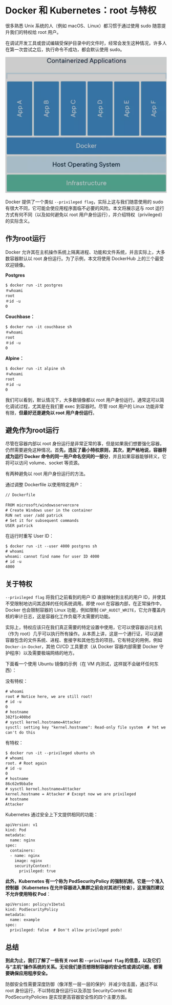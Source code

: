 # **Docker 和 Kubernetes：root 与特权**

很多熟悉 Unix 系统的人（例如 macOS、Linux）都习惯于通过使用 sudo 随意提升我们的特权给 root 用户。

在调试开发工具或尝试编辑受保护目录中的文件时，经常会发生这种情况，许多人在第一次尝试之后，执行命令不成功，都会默认使用 sudo。


![Alt Image Text](images/adv/adv115_1.png "Body image")

Docker 提供了一个类似 `--privileged flag`，实际上这与我们随意使用的 sudo 有很大不同，它可能会使应用程序面临不必要的风险。本文将展示这与 root 运行方式有何不同（以及如何避免以 root 用户身份运行），并介绍特权（privileged）的实际含义。

## 作为root运行

Docker 允许其在主机操作系统上隔离进程、功能和文件系统，并且实际上，大多数容器默认以 root 身份运行。为了示例，本文将使用 DockerHub 上的三个最受欢迎镜像。

**Postgres**

```
$ docker run -it postgres 
＃whoami 
root 
＃id -u 
0
```

**Couchbase：**

```
$ docker run -it couchbase sh 
＃whoami 
root 
＃id -u 
0
```

**Alpine：**

```
$ docker run -it alpine sh 
＃whoami 
root 
＃id -u 
0
```

我们可以看到，默认情况下，大多数镜像都以 root 用户身份运行。通常这可以简化调试过程，尤其是在我们要 exec 到容器时。尽管 root 用户的 Linux 功能非常有限，**但最好还是避免以 root 用户身份运行**。

## 避免作为root运行

尽管在容器内部以 root 身份运行是非常正常的事，但是如果我们想要强化容器，仍然需要避免这种情况。首**先，违反了最小特权原则，其次，更严格地说，容器将成为运行 Docker 命令的同一用户命名空间的一部分**，并且如果容器能够转义，它将可以访问 volume、socket 等资源。

有两种避免以 root 用户身份运行的方法。

通过调整 Dockerfile 以使用特定用户：

```
// Dockerfile 

FROM microsoft/windowsservercore
# Create Windows user in the container
RUN net user /add patrick
# Set it for subsequent commands
USER patrick
```

在运行时重写 User ID：

```
$ docker run -it --user 4000 postgres sh
# whoami
whoami: cannot find name for user ID 4000
# id -u
4000
```

## 关于特权

`--privileged flag` 将我们之前看到的用户 ID 直接映射到主机的用户 ID，并使其不受限制地访问其选择的任何系统调用。即使 root 在容器内部，在正常操作中，Docker 也会限制容器的 Linux 功能，例如限制 `CAP_AUDIT_WRITE`，它允许覆盖内核的审计日志，这是容器化工作负载不太需要的功能。

实际上，特权应该只在我们真正需要的特定设置中使用，它可以使容器访问主机（作为 root）几乎可以执行所有操作。从本质上讲，这是一个通行证，可以逃避容器包含的文件系统、进程、套接字和其他包含的项目。它有特定的用例，例如 `Docker-in-Docke`r，其他 CI/CD 工具要求（从 Docker 容器内部需要 Docker 守护程序）以及需要极端网络的地方。


下面看一个使用 Ubuntu 镜像的示例（在 VM 内测试，这样就不会破坏任何东西）：

没有特权：

```
# whoami
root # Notice here, we are still root!
# id -u
0
# hostname
382f1c400bd
# sysctl kernel.hostname=Attacker
sysctl: setting key "kernel.hostname": Read-only file system  # Yet we can't do this
```

有特权：

```
$ docker run -it --privileged ubuntu sh
# whoami
root. # Root again
# id -u
0
# hostname
86c62e9bba5e
# sysctl kernel.hostname=Attacker
kernel.hostname = Attacker # Except now we are privileged
# hostname
Attacker 
```

Kubernetes 通过安全上下文提供相同的功能：

```
apiVersion: v1
kind: Pod
metadata:
  name: nginx
spec:
  containers:
  - name: nginx
    image: nginx
    securityContext:
      privileged: true
```

**此外，Kubernetes 有一个称为 PodSecurityPolicy 的强制机制，它是一个准入控制器（Kubernetes 在允许容器进入集群之前会对其进行检查），这里强烈建议不允许使用特权 Pod**：

```
apiVersion: policy/v1beta1
kind: PodSecurityPolicy
metadata:
  name: example
spec:
  privileged: false  # Don't allow privileged pods!
```

## 总结

**到此为止，我们了解了一些有关 root 和 `--privileged flag` 的信息，以及它们与“主机”操作系统的关系。无论我们是否想限制容器的安全性或调试问题，都需要确保应用程序安全。**

防御安全性需要深度防御（像洋葱一层一层的保护）并减少攻击面，通过不以 root 身份运行，不以特权身份运行以及添加 SecurityContext 和 PodSecurityPolicies 是实现更高容器安全性的四个主要方面。



